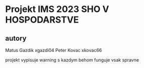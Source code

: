 # Projekt IMS 2023 SHO V HOSPODARSTVE
## autory
Matus Gazdik xgazdi04
Peter Kovac xkovac66

projekt vypisuje warning s kazdym behom funguje vsak spravne
